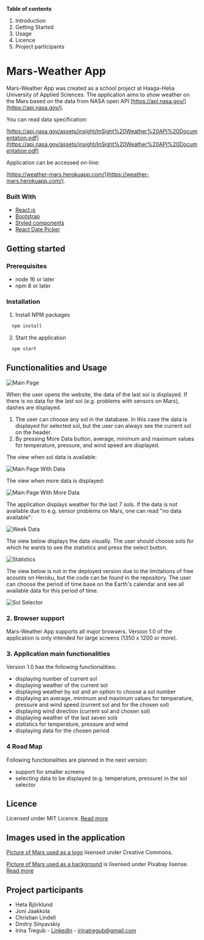 **Table of contents**

1. Introduction
2. Getting Started
3. Usage
4. Licence
5. Project participants

# Mars-Weather App

Mars-Weather App was created as a school project at Haaga-Helia University of Applied Sciences. The application aims to
show weather on the Mars based on the data from NASA open API [https://api.nasa.gov/](https://api.nasa.gov/).

You can read data specification:

[https://api.nasa.gov/assets/insight/InSight%20Weather%20API%20Documentation.pdf](https://api.nasa.gov/assets/insight/InSight%20Weather%20API%20Documentation.pdf)

Application can be accessed on-line:

[https://weather-mars.herokuapp.com/](https://weather-mars.herokuapp.com/).

### Built With

- [React.js](https://reactjs.org/)
- [Bootstrap](https://react-bootstrap.github.io/)
- [Styled components](https://styled-components.com/)
- [React Date Picker](https://reactdatepicker.com/#example-calendar-container)

## Getting started

### Prerequisites

- node 16 or later
- npm 8 or later

### Installation

1. Install NPM packages

 ```sh
   npm install
   ```

2. Start the application

 ```sh
   npm start
   ```

## Functionalities and Usage

![Main Page](public/images/screenshot_1.jpg)

When the user opens the website, the data of the last sol is displayed. If there is no data for the
last sol (e.g. problems with sensors on Mars), dashes are displayed. 

1) The user can choose any sol in the database. In this case the data is displayed for selected
    sol, but the user can always see the current sol on the header.
2) By pressing More Data button, average, minimum and maximum values for temperature, pressure, 
    and wind speed are displayed. 

The view when sol data is available: 

![Main Page With Data](public/images/screenshot_2.jpg)

The view when more data is displayed: 

![Main Page With More Data](public/images/screenshot_3.jpg)

The application displays weather for the last 7 sols. If the data is not available due to e.g.
sensor problems on Mars, one can read "no data available": 

![Week Data](public/images/screenshot_4.jpg)

The view below displays the data visually. The user should choose sols for which he wants to see
the statistics and press the select button. 

![Statistics](public/images/screenshot_5.jpg)

The view below is not in the deployed version due to the limitations of free acounts on Heroku, 
but the code can be found in the repository. The user can choose the period of time base on the 
Earth's calendar and see all available data for this period of time. 

![Sol Selector](public/images/screenshot_6.jpg)

### 2. Browser support

Mars-Weather App supports all major browsers. Version 1.0 of the application is only intended 
for large screens (1350 x 1200 or more). 

### 3. Application main functionalities

Version 1.0 has the following functionalities: 

- displaying number of current sol 
- displaying weather of the current sol
- displaying weather by sol and an option to choose a sol number 
- displaying an average, minimum and maximum values for temperature, pressure and wind speed (current sol and for the chosen sol)
- displaying wind direction (current sol and chosen sol)
- displaying weather of the last seven sols 
- statistics for temperature, pressure and wind 
- displaying data for the chosen period

### 4 Road Map 

Following functionalities are planned in the next version:

- support for smaller screens
- selecting data to be displayed (e.g. temperature, pressure) in the sol selector

## Licence

Licensed under MIT Licence. [Read more](https://choosealicense.com/licenses/mit/)

## Images used in the application 

[Picture of Mars used as a logo](https://freesvg.org/mars-planet) lisensed under Creative Commons. 

[Picture of Mars used as a background](https://pixabay.com/fi/photos/mars-planeetta-tilaa-ulkoavaruus-5564141/) is lisensed under Pixabay lisense. 
[Read more](https://pixabay.com/fi/service/license/)
## Project participants

- Heta Björklund
- Joni Jaakkola
- Christian Lindell
- Dmitry Sinyavskiy
- Irina Tregub - [LinkedIn](https://www.linkedin.com/in/irinatregub/) - irinatregub@gmail.com



